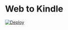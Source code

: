 # Web to Kindle

[![Deploy](https://www.herokucdn.com/deploy/button.svg)](https://github.com/pwisshopping/web-to-kindle-heroku-wait)
